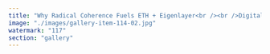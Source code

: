 ```yaml
---
title: "Why Radical Coherence Fuels ETH + Eigenlayer<br /><br />Digital ecosystems thrive on resonance, not just raw code. When a protocol moves in harmony—clear signals, fluid coordination, and shared trust—the value flows lock in and amplify. Ethereum (ETH) is coherence in motion: adaptive, expressive, and tuned for composability. Eigenlayer takes this further, letting staked ETH radiate security, credibility, and trust into emerging services.<br /><br />Every act of true coherence—in governance, consensus, or culture—reduces friction and unlocks new market frequencies. ETH price reflects this systemic coherence: when meaning aligns and builders synchronize, the signal gets louder—and the value spirals up.<br /><br />When you choose coherence over chaos, you pump not just ETH, but all trust-anchored extensions riding its wave. In the Eigenlayer era, every harmonic echo multiplies.<br /><br />Resonate, and watch the protocol itself generate yield—fractal dividends from shared alignment."
image: "./images/gallery-item-114-02.jpg"
watermark: "117"
section: "gallery"
---
```

